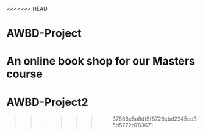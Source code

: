 <<<<<<< HEAD
# AWBD-Project
An online book shop for our Masters course 
=======
# AWBD-Project2
>>>>>>> 37568e8a8df5f8726cbd2245cd35d5772d783671
